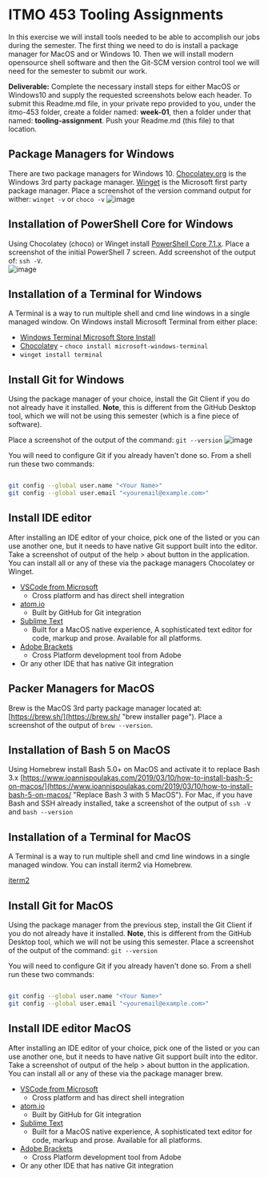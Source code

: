 # ITMO 453 Tooling Assignments

In this exercise we will install tools needed to be able to accomplish our jobs during the semester.  The first thing we need to do is install a package manager for MacOS and or Windows 10. Then we will install modern opensource shell software and then the Git-SCM version control tool we will need for the semester to submit our work.  

**Deliverable:** Complete the necessary install steps for either MacOS or Windows10 and supply the requested screenshots below each header.  To submit this Readme.md file, in your private repo provided to you, under the itmo-453 folder, create a folder named: **week-01**, then a folder under that named: **tooling-assignment**.  Push your Readme.md (this file) to that location.

## Package Managers for Windows

There are two package managers for Windows 10. [Chocolatey.org](https://chocolatey.org/ "Chocolatey.org download page") is the Windows 3rd party package manager.  [Winget](https://devblogs.microsoft.com/commandline/windows-package-manager-1-0/ "Winget Instal URL") is the Microsoft first party package manager. Place a screenshot of the version command output for wither: `winget -v` or `choco -v`
![image](https://user-images.githubusercontent.com/60056749/131779246-6242b9b3-faca-4ab1-b931-8fa4e018a160.png)


## Installation of PowerShell Core for Windows

Using Chocolatey (choco) or Winget install [PowerShell Core 7.1.x](https://chocolatey.org/packages/powershell-core "PowerShell Core 7 Download from choco").  Place a screenshot of the initial PowerShell 7 screen.  Add screenshot of the output of: ```ssh -V```.  
![image](https://user-images.githubusercontent.com/60056749/131779296-94403b15-a014-4c87-8275-b87e0b54839a.png)

## Installation of a Terminal for Windows

A Terminal is a way to run multiple shell and cmd line windows in a single managed window.  On Windows install Microsoft Terminal from either place:

* [Windows Terminal Microsoft Store Install](https://www.microsoft.com/en-us/p/windows-terminal/9n0dx20hk701?activetab=pivot:overviewtab "Install Windows Terminal from Microsoft Store")
* [Chocolatey](https://community.chocolatey.org/packages/microsoft-windows-terminal/1.9.1942.0 "Chocolatey Windows Terminal Install URL") - `choco install microsoft-windows-terminal`
* `winget install terminal`

## Install Git for Windows

Using the package manager of your choice, install the Git Client if you do not already have it installed.  **Note**, this is different from the GitHub Desktop tool, which we will not be using this semester (which is a fine piece of software).

Place a screenshot of the output of the command: ```git --version```
![image](https://user-images.githubusercontent.com/60056749/131779324-08e1ad38-8e11-43bc-8886-8bad6ead6728.png)

You will need to configure Git if you already haven't done so.  From a shell run these two commands:

```bash

git config --global user.name "<Your Name>"
git config --global user.email "<youremail@example.com>"
```

## Install IDE editor

After installing an IDE editor of your choice, pick one of the listed or you can use another one, but it needs to have native Git support built into the editor.  Take a screenshot of output of the help > about button in the application.  You can install all or any of these via the package managers Chocolatey or Winget.

* [VSCode from Microsoft](https://code.visualstudio.com/ "VSCode install")
  * Cross platform and has direct shell integration
* [atom.io](https://atom.io/ "Atom.io install")
  * Built by GitHub for Git integration
* [Sublime Text](http://www.sublimetext.com/ "Submlime Text installer site")
  * Built for a MacOS native experience, A sophisticated text editor for code, markup and prose.  Available for all platforms.
* [Adobe Brackets](http://brackets.io/ "Adobe Brackets Install")
  * Cross Platform development tool from Adobe
* Or any other IDE that has native Git integration

## Packer Managers for MacOS

Brew is the MacOS 3rd party package manager located at: [https://brew.sh/](https://brew.sh/ "brew installer page"). Place a screenshot of the output of ```brew --version```.

## Installation of Bash 5 on MacOS

Using Homebrew install Bash 5.0+ on MacOS and activate it to replace Bash 3.x
[https://www.ioannispoulakas.com/2019/03/10/how-to-install-bash-5-on-macos/](https://www.ioannispoulakas.com/2019/03/10/how-to-install-bash-5-on-macos/ "Replace Bash 3 with 5 MacOS"). For Mac, if you have Bash and SSH already installed, take a screenshot of the output of ```ssh -V``` and ```bash --version```

## Installation of a Terminal for MacOS

A Terminal is a way to run multiple shell and cmd line windows in a single managed window.  You can install iterm2 via Homebrew.

[iterm2](https://iterm2.com/ "MacOS shell terminal")

## Install Git for MacOS

Using the package manager from the previous step, install the Git Client if you do not already have it installed.  **Note**, this is different from the GitHub Desktop tool, which we will not be using this semester.
Place a screenshot of the output of the command: ```git --version```

You will need to configure Git if you already haven't done so.  From a shell run these two commands:

```bash

git config --global user.name "<Your Name>"
git config --global user.email "<youremail@example.com>"
```

## Install IDE editor MacOS

After installing an IDE editor of your choice, pick one of the listed or you can use another one, but it needs to have native Git support built into the editor.  Take a screenshot of output of the help > about button in the application.  You can install all or any of these via the package manager brew.

* [VSCode from Microsoft](https://code.visualstudio.com/ "VSCode install")
  * Cross platform and has direct shell integration
* [atom.io](https://atom.io/ "Atom.io install")
  * Built by GitHub for Git integration
* [Sublime Text](http://www.sublimetext.com/ "Submlime Text installer site")
  * Built for a MacOS native experience, A sophisticated text editor for code, markup and prose.  Available for all platforms.
* [Adobe Brackets](http://brackets.io/ "Adobe Brackets Install")
  * Cross Platform development tool from Adobe
* Or any other IDE that has native Git integration

